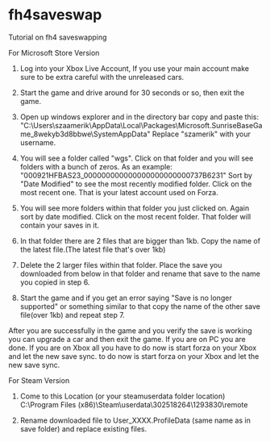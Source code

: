 # fh4saveswap
Tutorial on fh4 saveswapping


For Microsoft Store Version

1. Log into your Xbox Live Account, If you use your main account make sure to be extra careful with the unreleased cars.

2. Start the game and drive around for 30 seconds or so, then exit the game.

3. Open up windows explorer and in the directory bar copy and paste this: "C:\Users\szaamerik\AppData\Local\Packages\Microsoft.SunriseBaseGame_8wekyb3d8bbwe\SystemAppData"
Replace "szamerik" with your username.

4. You will see a folder called "wgs". Click on that folder and you will see folders with a bunch of zeros. As an example: "000921HFBAS23_000000000000000000000000737B6231"
Sort by "Date Modified" to see the most recently modified folder. Click on the most recent one. That is your latest account used on Forza.

5. You will see more folders within that folder you just clicked on. Again sort by date modified. Click on the most recent folder. That folder will contain your saves in it.

6. In that folder there are 2 files that are bigger than 1kb. Copy the name of the latest file.(The latest file that's over 1kb)

7. Delete the 2 larger files within that folder. Place the save you downloaded from below in that folder and rename that save to the name you copied in step 6.

8. Start the game and if you get an error saying "Save is no longer supported" or something similar to that copy the name of the other save file(over 1kb) and repeat step 7.

After you are successfully in the game and you verify the save is working you can upgrade a car and then exit the game. If you are on PC you are done. If you are on Xbox all you have to do now is start forza on your Xbox and let the new save sync. to do now is start forza on your Xbox and let the new save sync.


For Steam Version
1. Come to this Location (or your steamuserdata folder location) C:\Program Files (x86)\Steam\userdata\302518264\1293830\remote

2. Rename downloaded file to User_XXXX.ProfileData (same name as in save folder) and replace existing files.
